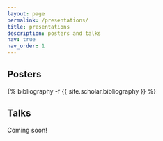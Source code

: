 ```yaml
---
layout: page
permalink: /presentations/
title: presentations
description: posters and talks
nav: true
nav_order: 1
---
```


## Posters  
<!-- _pages/publications.md -->
<div class="publications">

{% bibliography -f {{ site.scholar.bibliography }} %}

</div>

## Talks    
  Coming soon!  